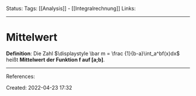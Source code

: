 Status:
Tags: [[Analysis]] - [[Integralrechnung]]
Links:
___
# Mittelwert

**Definition**: Die Zahl $\displaystyle \bar m = \frac {1}{b-a}\int_a^bf(x)dx$ heißt **Mittelwert der Funktion f auf [a;b]**.
___
References:

Created: 2022-04-23 17:32